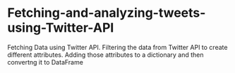 # Fetching-and-analyzing-tweets-using-Twitter-API
Fetching Data using Twitter API.
Filtering the data from Twitter API to create different attributes.
Adding those attributes to a dictionary and then convertng it to DataFrame
